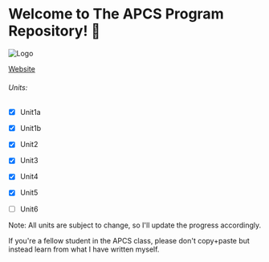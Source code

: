 # Welcome to The APCS Program Repository! :purple_heart:
![Logo](https://i.imgur.com/mZGHSXp.png)

<a href="https://sites.google.com/capousd.org/orourkeapcompscia/home">Website</a>

###### Units:

- [x] Unit1a

- [x] Unit1b

- [x] Unit2

- [x] Unit3

- [x] Unit4

- [x] Unit5

- [ ] Unit6





Note: All units are subject to change, so I'll update the progress accordingly.

If you're a fellow student in the APCS class, please don't copy+paste but instead learn from what I have written myself.
